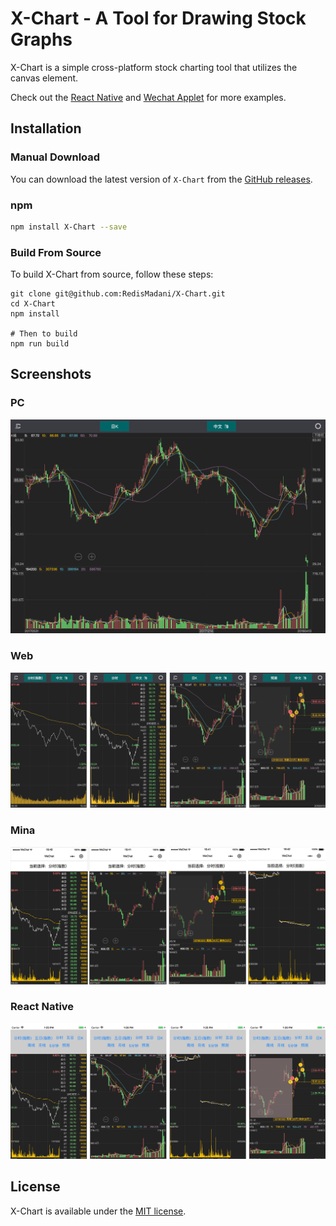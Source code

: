 # X-Chart - A Tool for Drawing Stock Graphs

X-Chart is a simple cross-platform stock charting tool that utilizes the canvas element.

Check out the [React Native](https://github.com/RedisMadani/react-native-X-Chart-demo) and [Wechat Applet](https://github.com/RedisMadani/wechat-applet-X-Chart-demo) for more examples.

## Installation

### Manual Download

You can download the latest version of `X-Chart` from the [GitHub releases](https://github.com/RedisMadani/X-Chart/releases/latest).

### npm

```bash
npm install X-Chart --save
```

### Build From Source

To build X-Chart from source, follow these steps:

```shell
git clone git@github.com:RedisMadani/X-Chart.git
cd X-Chart
npm install

# Then to build
npm run build
```

## Screenshots

### PC

![PC](./screenshot/pc.png)

### Web

![Web](./screenshot/web.png)

### Mina

![Mina](./screenshot/mina.png)

### React Native

![React Native](./screenshot/reactnative.png)

## License

X-Chart is available under the [MIT license](https://opensource.org/licenses/MIT).
